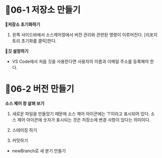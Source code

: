 # 🛴06-1 저장소 만들기

**🌱저장소 초기화하기**
1. 왼쪽 사이드바에서 소스제어창에서 버전 관리와 관련된 명령이 이루어진다. [리포지토리 초기화를 클릭]한다.

**🌱깃 설정하기**
- VS Code에서 처음 깃을 사용한다면 사용자의 이름과 이메일 주소를 등록해야 한다.

# 🛴06-2 버전 만들기

**소스 제어 창 살펴 보기**
1. 새로운 파일을 만들었기 때문에 소스 제어 아이콘에는 '1'이라고 표시되어 있다. 소스 제어 아이콘에 숫자가 표시되는 것은 저장소에 변경 사항이 있다는 의미이다.

2. 스테이징 하기
3. 커밋하기

- newBranch로 새 분기 만들기
